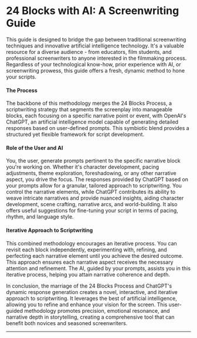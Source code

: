 # 24 Blocks with AI: A Screenwriting Guide

This guide is designed to bridge the gap between traditional screenwriting techniques and innovative artificial intelligence technology. It's a valuable resource for a diverse audience - from educators, film students, and professional screenwriters to anyone interested in the filmmaking process. Regardless of your technological know-how, prior experience with AI, or screenwriting prowess, this guide offers a fresh, dynamic method to hone your scripts.

#### The Process

The backbone of this methodology merges the 24 Blocks Process, a scriptwriting strategy that segments the screenplay into manageable blocks, each focusing on a specific narrative point or event, with OpenAI's ChatGPT, an artificial intelligence model capable of generating detailed responses based on user-defined prompts. This symbiotic blend provides a structured yet flexible framework for script development.

#### Role of the User and AI

You, the user, generate prompts pertinent to the specific narrative block you're working on. Whether it's character development, pacing adjustments, theme exploration, foreshadowing, or any other narrative aspect, you drive the focus. The responses provided by ChatGPT based on your prompts allow for a granular, tailored approach to scriptwriting. You control the narrative elements, while ChatGPT contributes its ability to weave intricate narratives and provide nuanced insights, aiding character development, scene crafting, narrative arcs, and world-building. It also offers useful suggestions for fine-tuning your script in terms of pacing, rhythm, and language style.

#### Iterative Approach to Scriptwriting

This combined methodology encourages an iterative process. You can revisit each block independently, experimenting with, refining, and perfecting each narrative element until you achieve the desired outcome. This approach ensures each narrative aspect receives the necessary attention and refinement. The AI, guided by your prompts, assists you in this iterative process, helping you attain narrative coherence and depth.

In conclusion, the marriage of the 24 Blocks Process and ChatGPT's dynamic response generation creates a novel, interactive, and iterative approach to scriptwriting. It leverages the best of artificial intelligence, allowing you to refine and enhance your vision for the screen. This user-guided methodology promotes precision, emotional resonance, and narrative depth in storytelling, creating a comprehensive tool that can benefit both novices and seasoned screenwriters.

---
